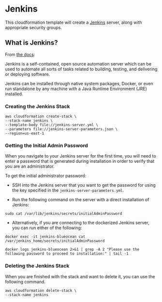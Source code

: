 # Jenkins

This cloudformation template will create a [Jenkins](https://www.jenkins.io/) server, along with appropriate security groups.

## What is Jenkins?

From [the docs](https://www.jenkins.io/doc/):

Jenkins is a self-contained, open source automation server which can be used to automate all sorts of tasks related to building, testing, and delivering or deploying software.

Jenkins can be installed through native system packages, Docker, or even run standalone by any machine with a Java Runtime Environment (JRE) installed.

### Creating the Jenkins Stack

```SHELL
aws cloudformation create-stack \
--stack-name jenkins \
--template-body file://jenkins-server.yml \
--parameters file://jenkins-server-parameters.json \
--region=us-east-1
```

### Getting the Initial Admin Password

When you navigate to your Jenkins server for the first time, you will need to enter a password that is generated during installation in order to verify that you are an administrator.

To get the initial administrator password:
- SSH into the Jenkins server that you want to get the password for using the key specified in the `jenkins-server-parameters.yml`.

- Run the following command on the server with a direct installation of Jenkins:
```SHELL
sudo cat /var/lib/jenkins/secrets/initialAdminPassword
```

- Alternatively, if you are connecting to the dockerized Jenkins server, you can run either of the following:
```SHELL
docker exec -it jenkins-blueocean cat /var/jenkins_home/secrets/initialAdminPassword
```
```SHELL
docker logs jenkins-blueocean 2>&1 | grep -A 2 "Please use the following password to proceed to installation:" | tail -1
```

### Deleting the Jenkins Stack

When you are finished with the stack and want to delete it, you can use the following command.

```SHELL
aws cloudformation delete-stack \
--stack-name jenkins
```